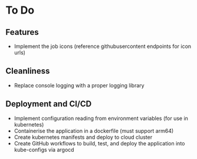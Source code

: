 # To Do

## Features
- Implement the job icons (reference githubusercontent endpoints for icon urls)

## Cleanliness
- Replace console logging with a proper logging library

## Deployment and CI/CD
- Implement configuration reading from environment variables (for use in kubernetes)
- Containerise the application in a dockerfile (must support arm64)
- Create kubernetes manifests and deploy to cloud cluster
- Create GitHub workflows to build, test, and deploy the application into kube-configs via argocd
